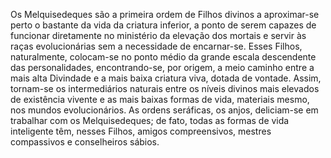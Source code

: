 ﻿Os Melquisedeques são a primeira ordem de Filhos divinos a aproximar-se perto o bastante da vida da criatura inferior, a ponto de serem capazes de funcionar diretamente no ministério da elevação dos mortais e servir às raças evolucionárias sem a necessidade de encarnar-se. Esses Filhos, naturalmente, colocam-se no ponto médio da grande escala descendente das personalidades, encontrando-se, por origem, a meio caminho entre a mais alta Divindade e a mais baixa criatura viva, dotada de vontade. Assim, tornam-se os intermediários naturais entre os níveis divinos mais elevados de existência vivente e as mais baixas formas de vida, materiais mesmo, nos mundos evolucionários. As ordens seráficas, os anjos, deliciam-se em trabalhar com os Melquisedeques; de fato, todas as formas de vida inteligente têm, nesses Filhos, amigos compreensivos, mestres compassivos e conselheiros sábios.